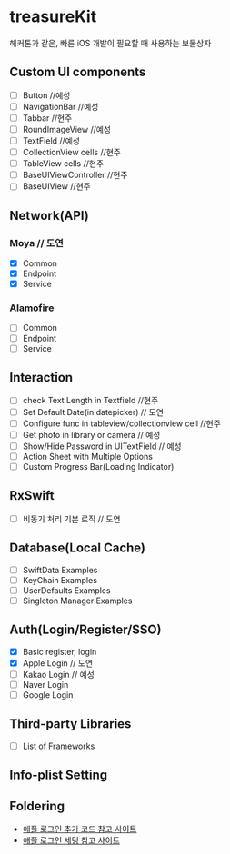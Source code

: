 # treasureKit
해커톤과 같은, 빠른 iOS 개발이 필요할 때 사용하는 보물상자

## Custom UI components
- [ ] Button //예성
- [ ] NavigationBar //예성
- [ ] Tabbar //현주
- [ ] RoundImageView //예성
- [ ] TextField //예성
- [ ] CollectionView cells //현주
- [ ] TableView cells //현주
- [ ] BaseUIViewController //현주
- [ ] BaseUIView //현주

## Network(API)
### Moya // 도연
- [x] Common
- [x] Endpoint
- [x] Service
### Alamofire
- [ ] Common
- [ ] Endpoint
- [ ] Service

## Interaction
- [ ] check Text Length in Textfield //현주
- [ ] Set Default Date(in datepicker) // 도연
- [ ] Configure func in tableview/collectionview cell //현주
- [ ] Get photo in library or camera // 예성
- [ ] Show/Hide Password in UITextField // 예성
- [ ] Action Sheet with Multiple Options
- [ ] Custom Progress Bar(Loading Indicator)

## RxSwift
- [ ] 비동기 처리 기본 로직  // 도연

## Database(Local Cache)
- [ ] SwiftData Examples
- [ ] KeyChain Examples
- [ ] UserDefaults Examples
- [ ] Singleton Manager Examples

## Auth(Login/Register/SSO)
- [x] Basic register, login
- [x] Apple Login  // 도연
- [ ] Kakao Login // 예성
- [ ] Naver Login
- [ ] Google Login

## Third-party Libraries
- [ ] List of Frameworks

## Info-plist Setting

## Foldering

- [애플 로그인 추가 코드 참고 사이트](https://ios-daniel-yang.tistory.com/entry/iOSSwift-Apple-%EB%A1%9C%EA%B7%B8%EC%9D%B8-%EA%B5%AC%ED%98%84-%EB%B0%A9%EB%B2%95)
- [애플 로그인 세팅 참고 사이트](https://imweb.me/faq?mode=view&category=29&category2=47&idx=71719)
